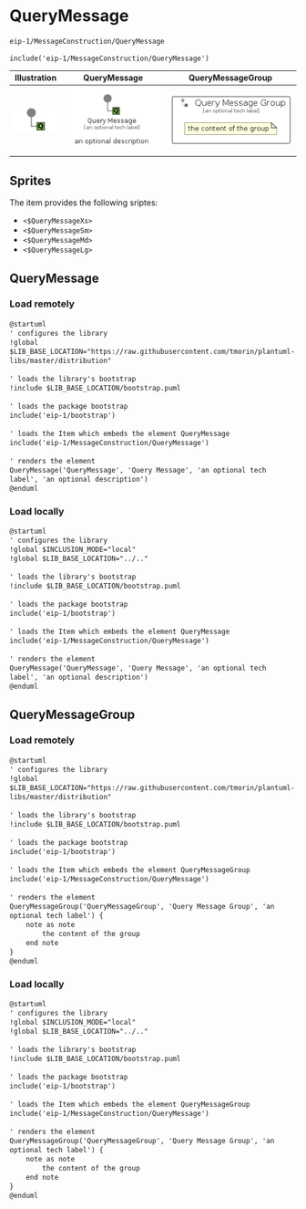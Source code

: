 # QueryMessage


```text
eip-1/MessageConstruction/QueryMessage
```

```text
include('eip-1/MessageConstruction/QueryMessage')
```



| Illustration | QueryMessage | QueryMessageGroup |
| :---: | :---: | :---: |
| ![illustration for Illustration](../../eip-1/MessageConstruction/QueryMessage.png) | ![illustration for QueryMessage](../../eip-1/MessageConstruction/QueryMessage.Local.png) | ![illustration for QueryMessageGroup](../../eip-1/MessageConstruction/QueryMessageGroup.Local.png) |



## Sprites
The item provides the following sriptes:

- `<$QueryMessageXs>`
- `<$QueryMessageSm>`
- `<$QueryMessageMd>`
- `<$QueryMessageLg>`





## QueryMessage

### Load remotely
```plantuml
@startuml
' configures the library
!global $LIB_BASE_LOCATION="https://raw.githubusercontent.com/tmorin/plantuml-libs/master/distribution"

' loads the library's bootstrap
!include $LIB_BASE_LOCATION/bootstrap.puml

' loads the package bootstrap
include('eip-1/bootstrap')

' loads the Item which embeds the element QueryMessage
include('eip-1/MessageConstruction/QueryMessage')

' renders the element
QueryMessage('QueryMessage', 'Query Message', 'an optional tech label', 'an optional description')
@enduml
```

### Load locally
```plantuml
@startuml
' configures the library
!global $INCLUSION_MODE="local"
!global $LIB_BASE_LOCATION="../.."

' loads the library's bootstrap
!include $LIB_BASE_LOCATION/bootstrap.puml

' loads the package bootstrap
include('eip-1/bootstrap')

' loads the Item which embeds the element QueryMessage
include('eip-1/MessageConstruction/QueryMessage')

' renders the element
QueryMessage('QueryMessage', 'Query Message', 'an optional tech label', 'an optional description')
@enduml
```

## QueryMessageGroup

### Load remotely
```plantuml
@startuml
' configures the library
!global $LIB_BASE_LOCATION="https://raw.githubusercontent.com/tmorin/plantuml-libs/master/distribution"

' loads the library's bootstrap
!include $LIB_BASE_LOCATION/bootstrap.puml

' loads the package bootstrap
include('eip-1/bootstrap')

' loads the Item which embeds the element QueryMessageGroup
include('eip-1/MessageConstruction/QueryMessage')

' renders the element
QueryMessageGroup('QueryMessageGroup', 'Query Message Group', 'an optional tech label') {
    note as note
        the content of the group
    end note
}
@enduml
```

### Load locally
```plantuml
@startuml
' configures the library
!global $INCLUSION_MODE="local"
!global $LIB_BASE_LOCATION="../.."

' loads the library's bootstrap
!include $LIB_BASE_LOCATION/bootstrap.puml

' loads the package bootstrap
include('eip-1/bootstrap')

' loads the Item which embeds the element QueryMessageGroup
include('eip-1/MessageConstruction/QueryMessage')

' renders the element
QueryMessageGroup('QueryMessageGroup', 'Query Message Group', 'an optional tech label') {
    note as note
        the content of the group
    end note
}
@enduml
```

